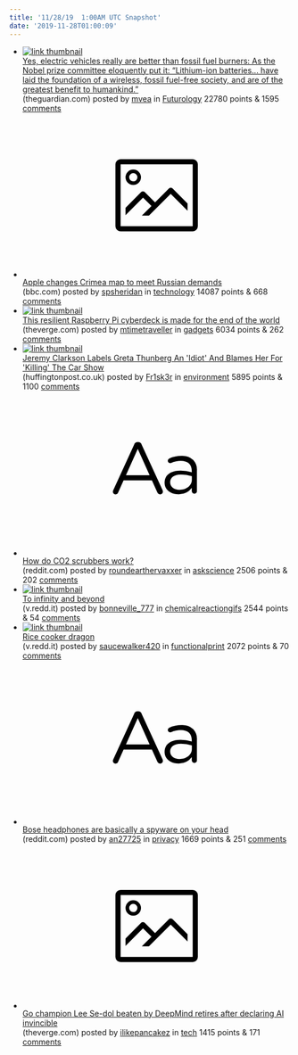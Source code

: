 ```yaml
---
title: '11/28/19  1:00AM UTC Snapshot'
date: '2019-11-28T01:00:09'
---
```

<ul>
<li><a href='https://www.theguardian.com/environment/2019/nov/26/yes-electric-vehicles-really-are-better-than-fossil-fuel-burners'><img src='https://b.thumbs.redditmedia.com/ayo_ltFNzeITkfwxP57sZDpWnD3S7FMbo9FCUzIGsms.jpg' alt='link thumbnail'></a><div><div class='linkTitle'><a href='https://www.theguardian.com/environment/2019/nov/26/yes-electric-vehicles-really-are-better-than-fossil-fuel-burners'>Yes, electric vehicles really are better than fossil fuel burners: As the Nobel prize committee eloquently put it: “Lithium-ion batteries... have laid the foundation of a wireless, fossil fuel-free society, and are of the greatest benefit to humankind.”</a></div>(theguardian.com) posted by <a href='https://www.reddit.com/user/mvea'>mvea</a> in <a href='https://www.reddit.com/r/Futurology'>Futurology</a> 22780 points & 1595 <a href='https://www.reddit.com/r/Futurology/comments/e2eh5a/yes_electric_vehicles_really_are_better_than/'>comments</a></div></li>

<li><a href='https://www.bbc.com/news/technology-50573069'><svg version='1.1' viewBox='-34 -14 104 64' preserveAspectRatio='xMidYMid meet' xmlns='http://www.w3.org/2000/svg' xmlns:xlink='http://www.w3.org/1999/xlink'>
    <title>link thumbnail</title>
    <path d='M32,4H4A2,2,0,0,0,2,6V30a2,2,0,0,0,2,2H32a2,2,0,0,0,2-2V6A2,2,0,0,0,32,4ZM4,30V6H32V30Z'></path>
    <path d='M8.92,14a3,3,0,1,0-3-3A3,3,0,0,0,8.92,14Zm0-4.6A1.6,1.6,0,1,1,7.33,11,1.6,1.6,0,0,1,8.92,9.41Z'></path>
    <path d='M22.78,15.37l-5.4,5.4-4-4a1,1,0,0,0-1.41,0L5.92,22.9v2.83l6.79-6.79L16,22.18l-3.75,3.75H15l8.45-8.45L30,24V21.18l-5.81-5.81A1,1,0,0,0,22.78,15.37Z'></path>
</svg></a><div><div class='linkTitle'><a href='https://www.bbc.com/news/technology-50573069'>Apple changes Crimea map to meet Russian demands</a></div>(bbc.com) posted by <a href='https://www.reddit.com/user/spsheridan'>spsheridan</a> in <a href='https://www.reddit.com/r/technology'>technology</a> 14087 points & 668 <a href='https://www.reddit.com/r/technology/comments/e2h147/apple_changes_crimea_map_to_meet_russian_demands/'>comments</a></div></li>

<li><a href='https://www.theverge.com/circuitbreaker/2019/11/27/20983472/raspberry-pi-recovery-kit-apocalypse-cyberdeck-build-jay-doscher'><img src='https://a.thumbs.redditmedia.com/O8feR4ELGwmKw_wpOfnKX3e5D-zVJbxY7LPnPE8EDR8.jpg' alt='link thumbnail'></a><div><div class='linkTitle'><a href='https://www.theverge.com/circuitbreaker/2019/11/27/20983472/raspberry-pi-recovery-kit-apocalypse-cyberdeck-build-jay-doscher'>This resilient Raspberry Pi cyberdeck is made for the end of the world</a></div>(theverge.com) posted by <a href='https://www.reddit.com/user/mtimetraveller'>mtimetraveller</a> in <a href='https://www.reddit.com/r/gadgets'>gadgets</a> 6034 points & 262 <a href='https://www.reddit.com/r/gadgets/comments/e2fh5q/this_resilient_raspberry_pi_cyberdeck_is_made_for/'>comments</a></div></li>

<li><a href='https://www.huffingtonpost.co.uk/entry/jeremy-clarkson-greta-thunberg-car-show_uk_5dde473fe4b0d50f3299a8f5'><img src='https://b.thumbs.redditmedia.com/PKNTTXg0UeD44m19-cs2BrWXRuLDdviqgYrOFCKevJI.jpg' alt='link thumbnail'></a><div><div class='linkTitle'><a href='https://www.huffingtonpost.co.uk/entry/jeremy-clarkson-greta-thunberg-car-show_uk_5dde473fe4b0d50f3299a8f5'>Jeremy Clarkson Labels Greta Thunberg An 'Idiot' And Blames Her For 'Killing' The Car Show</a></div>(huffingtonpost.co.uk) posted by <a href='https://www.reddit.com/user/Fr1sk3r'>Fr1sk3r</a> in <a href='https://www.reddit.com/r/environment'>environment</a> 5895 points & 1100 <a href='https://www.reddit.com/r/environment/comments/e2ewnh/jeremy_clarkson_labels_greta_thunberg_an_idiot/'>comments</a></div></li>

<li><a href='https://www.reddit.com/r/askscience/comments/e2f2s1/how_do_co2_scrubbers_work/'><svg version='1.1' viewBox='-34 -12 104 64' preserveAspectRatio='xMidYMid slice' xmlns='http://www.w3.org/2000/svg' xmlns:xlink='http://www.w3.org/1999/xlink'>
    <title>text link thumbnail</title>
    <path d='M12.19,8.84a1.45,1.45,0,0,0-1.4-1h-.12a1.46,1.46,0,0,0-1.42,1L1.14,26.56a1.29,1.29,0,0,0-.14.59,1,1,0,0,0,1,1,1.12,1.12,0,0,0,1.08-.77l2.08-4.65h11l2.08,4.59a1.24,1.24,0,0,0,1.12.83,1.08,1.08,0,0,0,1.08-1.08,1.64,1.64,0,0,0-.14-.57ZM6.08,20.71l4.59-10.22,4.6,10.22Z'>
    </path>
    <path d='M32.24,14.78A6.35,6.35,0,0,0,27.6,13.2a11.36,11.36,0,0,0-4.7,1,1,1,0,0,0-.58.89,1,1,0,0,0,.94.92,1.23,1.23,0,0,0,.39-.08,8.87,8.87,0,0,1,3.72-.81c2.7,0,4.28,1.33,4.28,3.92v.5a15.29,15.29,0,0,0-4.42-.61c-3.64,0-6.14,1.61-6.14,4.64v.05c0,2.95,2.7,4.48,5.37,4.48a6.29,6.29,0,0,0,5.19-2.48V26.9a1,1,0,0,0,1,1,1,1,0,0,0,1-1.06V19A5.71,5.71,0,0,0,32.24,14.78Zm-.56,7.7c0,2.28-2.17,3.89-4.81,3.89-1.94,0-3.61-1.06-3.61-2.86v-.06c0-1.8,1.5-3,4.2-3a15.2,15.2,0,0,1,4.22.61Z'>
    </path>
</svg></a><div><div class='linkTitle'><a href='https://www.reddit.com/r/askscience/comments/e2f2s1/how_do_co2_scrubbers_work/'>How do CO2 scrubbers work?</a></div>(reddit.com) posted by <a href='https://www.reddit.com/user/roundearthervaxxer'>roundearthervaxxer</a> in <a href='https://www.reddit.com/r/askscience'>askscience</a> 2506 points & 202 <a href='https://www.reddit.com/r/askscience/comments/e2f2s1/how_do_co2_scrubbers_work/'>comments</a></div></li>

<li><a href='https://v.redd.it/rtptz2nya7141'><img src='https://b.thumbs.redditmedia.com/sSC9aj-wvrP0GWXdjvdb-6IvXsXAhWNGdAxyh-7DULw.jpg' alt='link thumbnail'></a><div><div class='linkTitle'><a href='https://v.redd.it/rtptz2nya7141'>To infinity and beyond</a></div>(v.redd.it) posted by <a href='https://www.reddit.com/user/bonneville_777'>bonneville_777</a> in <a href='https://www.reddit.com/r/chemicalreactiongifs'>chemicalreactiongifs</a> 2544 points & 54 <a href='https://www.reddit.com/r/chemicalreactiongifs/comments/e2fwr1/to_infinity_and_beyond/'>comments</a></div></li>

<li><a href='https://v.redd.it/154nxazuj4141'><img src='https://b.thumbs.redditmedia.com/qIDT58zombQBFNgvn1wJk4wWIT9LjWM4tye3QDELdTY.jpg' alt='link thumbnail'></a><div><div class='linkTitle'><a href='https://v.redd.it/154nxazuj4141'>Rice cooker dragon</a></div>(v.redd.it) posted by <a href='https://www.reddit.com/user/saucewalker420'>saucewalker420</a> in <a href='https://www.reddit.com/r/functionalprint'>functionalprint</a> 2072 points & 70 <a href='https://www.reddit.com/r/functionalprint/comments/e2d0yu/rice_cooker_dragon/'>comments</a></div></li>

<li><a href='https://www.reddit.com/r/privacy/comments/e2boh8/bose_headphones_are_basically_a_spyware_on_your/'><svg version='1.1' viewBox='-34 -12 104 64' preserveAspectRatio='xMidYMid slice' xmlns='http://www.w3.org/2000/svg' xmlns:xlink='http://www.w3.org/1999/xlink'>
    <title>text link thumbnail</title>
    <path d='M12.19,8.84a1.45,1.45,0,0,0-1.4-1h-.12a1.46,1.46,0,0,0-1.42,1L1.14,26.56a1.29,1.29,0,0,0-.14.59,1,1,0,0,0,1,1,1.12,1.12,0,0,0,1.08-.77l2.08-4.65h11l2.08,4.59a1.24,1.24,0,0,0,1.12.83,1.08,1.08,0,0,0,1.08-1.08,1.64,1.64,0,0,0-.14-.57ZM6.08,20.71l4.59-10.22,4.6,10.22Z'>
    </path>
    <path d='M32.24,14.78A6.35,6.35,0,0,0,27.6,13.2a11.36,11.36,0,0,0-4.7,1,1,1,0,0,0-.58.89,1,1,0,0,0,.94.92,1.23,1.23,0,0,0,.39-.08,8.87,8.87,0,0,1,3.72-.81c2.7,0,4.28,1.33,4.28,3.92v.5a15.29,15.29,0,0,0-4.42-.61c-3.64,0-6.14,1.61-6.14,4.64v.05c0,2.95,2.7,4.48,5.37,4.48a6.29,6.29,0,0,0,5.19-2.48V26.9a1,1,0,0,0,1,1,1,1,0,0,0,1-1.06V19A5.71,5.71,0,0,0,32.24,14.78Zm-.56,7.7c0,2.28-2.17,3.89-4.81,3.89-1.94,0-3.61-1.06-3.61-2.86v-.06c0-1.8,1.5-3,4.2-3a15.2,15.2,0,0,1,4.22.61Z'>
    </path>
</svg></a><div><div class='linkTitle'><a href='https://www.reddit.com/r/privacy/comments/e2boh8/bose_headphones_are_basically_a_spyware_on_your/'>Bose headphones are basically a spyware on your head</a></div>(reddit.com) posted by <a href='https://www.reddit.com/user/an27725'>an27725</a> in <a href='https://www.reddit.com/r/privacy'>privacy</a> 1669 points & 251 <a href='https://www.reddit.com/r/privacy/comments/e2boh8/bose_headphones_are_basically_a_spyware_on_your/'>comments</a></div></li>

<li><a href='https://www.theverge.com/2019/11/27/20985260/ai-go-alphago-lee-se-dol-retired-deepmind-defeat'><svg version='1.1' viewBox='-34 -14 104 64' preserveAspectRatio='xMidYMid meet' xmlns='http://www.w3.org/2000/svg' xmlns:xlink='http://www.w3.org/1999/xlink'>
    <title>link thumbnail</title>
    <path d='M32,4H4A2,2,0,0,0,2,6V30a2,2,0,0,0,2,2H32a2,2,0,0,0,2-2V6A2,2,0,0,0,32,4ZM4,30V6H32V30Z'></path>
    <path d='M8.92,14a3,3,0,1,0-3-3A3,3,0,0,0,8.92,14Zm0-4.6A1.6,1.6,0,1,1,7.33,11,1.6,1.6,0,0,1,8.92,9.41Z'></path>
    <path d='M22.78,15.37l-5.4,5.4-4-4a1,1,0,0,0-1.41,0L5.92,22.9v2.83l6.79-6.79L16,22.18l-3.75,3.75H15l8.45-8.45L30,24V21.18l-5.81-5.81A1,1,0,0,0,22.78,15.37Z'></path>
</svg></a><div><div class='linkTitle'><a href='https://www.theverge.com/2019/11/27/20985260/ai-go-alphago-lee-se-dol-retired-deepmind-defeat'>Go champion Lee Se-dol beaten by DeepMind retires after declaring AI invincible</a></div>(theverge.com) posted by <a href='https://www.reddit.com/user/ilikepancakez'>ilikepancakez</a> in <a href='https://www.reddit.com/r/tech'>tech</a> 1415 points & 171 <a href='https://www.reddit.com/r/tech/comments/e2jhck/go_champion_lee_sedol_beaten_by_deepmind_retires/'>comments</a></div></li>

</ul>
